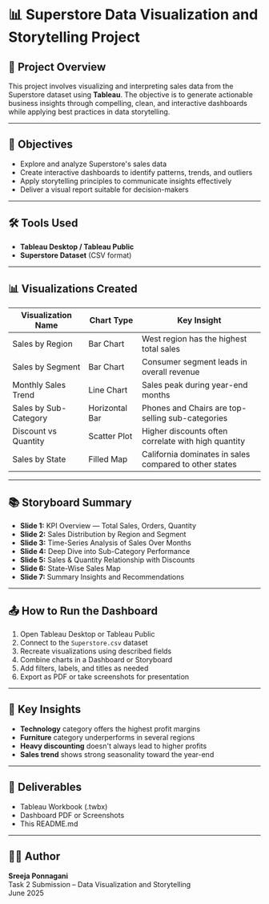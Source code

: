 # 📊 Superstore Data Visualization and Storytelling Project

## 📁 Project Overview

This project involves visualizing and interpreting sales data from the Superstore dataset using **Tableau**. The objective is to generate actionable business insights through compelling, clean, and interactive dashboards while applying best practices in data storytelling.

---

## 🎯 Objectives

- Explore and analyze Superstore's sales data
- Create interactive dashboards to identify patterns, trends, and outliers
- Apply storytelling principles to communicate insights effectively
- Deliver a visual report suitable for decision-makers

---

## 🛠 Tools Used

- **Tableau Desktop / Tableau Public**
- **Superstore Dataset** (CSV format)

---

## 📊 Visualizations Created

| Visualization Name             | Chart Type       | Key Insight                                           |
|-------------------------------|------------------|-------------------------------------------------------|
| Sales by Region               | Bar Chart        | West region has the highest total sales              |
| Sales by Segment              | Bar Chart        | Consumer segment leads in overall revenue            |
| Monthly Sales Trend           | Line Chart       | Sales peak during year-end months                    |
| Sales by Sub-Category         | Horizontal Bar   | Phones and Chairs are top-selling sub-categories     |
| Discount vs Quantity          | Scatter Plot     | Higher discounts often correlate with high quantity  |
| Sales by State                | Filled Map       | California dominates in sales compared to other states |

---

## 📚 Storyboard Summary

- **Slide 1:** KPI Overview — Total Sales, Orders, Quantity
- **Slide 2:** Sales Distribution by Region and Segment
- **Slide 3:** Time-Series Analysis of Sales Over Months
- **Slide 4:** Deep Dive into Sub-Category Performance
- **Slide 5:** Sales & Quantity Relationship with Discounts
- **Slide 6:** State-Wise Sales Map
- **Slide 7:** Summary Insights and Recommendations

---

## 📤 How to Run the Dashboard

1. Open Tableau Desktop or Tableau Public
2. Connect to the `Superstore.csv` dataset
3. Recreate visualizations using described fields
4. Combine charts in a Dashboard or Storyboard
5. Add filters, labels, and titles as needed
6. Export as PDF or take screenshots for presentation

---

## 📝 Key Insights

- **Technology** category offers the highest profit margins
- **Furniture** category underperforms in several regions
- **Heavy discounting** doesn't always lead to higher profits
- **Sales trend** shows strong seasonality toward the year-end

---

## 📎 Deliverables

- Tableau Workbook (.twbx)
- Dashboard PDF or Screenshots
- This README.md

---

## 👩‍💻 Author

**Sreeja Ponnagani**  
Task 2 Submission – Data Visualization and Storytelling  
June 2025

